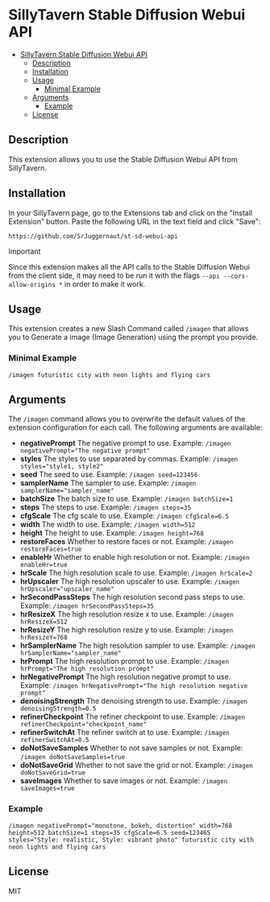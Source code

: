 # SillyTavern Stable Diffusion Webui API

- [SillyTavern Stable Diffusion Webui API](#sillytavern-stable-diffusion-webui-api)
  - [Description](#description)
  - [Installation](#installation)
  - [Usage](#usage)
    - [Minimal Example](#minimal-example)
  - [Arguments](#arguments)
    - [Example](#example)
  - [License](#license)


## Description

This extension allows you to use the Stable Diffusion Webui API from SillyTavern.

## Installation

In your SillyTavern page, go to the Extensions tab and click on the "Install Extension" button. Paste the following URL in the text field and click "Save":

```
https://github.com/SrJuggernaut/st-sd-webui-api
```
> [!IMPORTANT]  
> Since this extension makes all the API calls to the Stable Diffusion Webui from the client side, it may need to be run it with the flags `--api --cors-allow-origins *` in order to make it work.

## Usage

This extension creates a new Slash Command called `/imagen` that allows you to Generate a image (Image Generation) using the prompt you provide.

### Minimal Example

```
/imagen futuristic city with neon lights and flying cars
```

## Arguments

The `/imagen` command allows you to overwrite the default values of the extension configuration for each call. The following arguments are available:

- **negativePrompt** The negative prompt to use. Example: `/imagen negativePrompt="The negative prompt"`
- **styles** The styles to use separated by commas. Example: `/imagen styles="style1, style2"`
- **seed** The seed to use. Example: `/imagen seed=123456`
- **samplerName** The sampler to use. Example: `/imagen samplerName="sampler_name"`
- **batchSize** The batch size to use. Example: `/imagen batchSize=1`
- **steps** The steps to use. Example: `/imagen steps=35`
- **cfgScale** The cfg scale to use. Example: `/imagen cfgScale=6.5`
- **width** The width to use. Example: `/imagen width=512`
- **height** The height to use. Example: `/imagen height=768`
- **restoreFaces** Whether to restore faces or not. Example: `/imagen restoreFaces=true`
- **enableHr** Whether to enable high resolution or not. Example: `/imagen enableHr=true`
- **hrScale** The high resolution scale to use. Example: `/imagen hrScale=2`
- **hrUpscaler** The high resolution upscaler to use. Example: `/imagen hrUpscaler="upscaler_name"`
- **hrSecondPassSteps** The high resolution second pass steps to use. Example: `/imagen hrSecondPassSteps=35`
- **hrResizeX** The high resolution resize x to use. Example: `/imagen hrResizeX=512`
- **hrResizeY** The high resolution resize y to use. Example: `/imagen hrResizeY=768`
- **hrSamplerName** The high resolution sampler to use. Example: `/imagen hrSamplerName="sampler_name"`
- **hrPrompt** The high resolution prompt to use. Example: `/imagen hrPrompt="The high resolution prompt"`
- **hrNegativePrompt** The high resolution negative prompt to use. Example: `/imagen hrNegativePrompt="The high resolution negative prompt"`
- **denoisingStrength** The denoising strength to use. Example: `/imagen denoisingStrength=0.5`
- **refinerCheckpoint** The refiner checkpoint to use. Example: `/imagen refinerCheckpoint="checkpoint_name"`
- **refinerSwitchAt** The refiner switch at to use. Example: `/imagen refinerSwitchAt=0.5`
- **doNotSaveSamples** Whether to not save samples or not. Example: `/imagen doNotSaveSamples=true`
- **doNotSaveGrid** Whether to not save the grid or not. Example: `/imagen doNotSaveGrid=true`
- **saveImages** Whether to save images or not. Example: `/imagen saveImages=true`

### Example

```
/imagen negativePrompt="monotone, bokeh, distortion" width=768 height=512 batchSize=1 steps=35 cfgScale=6.5 seed=123465 styles="Style: realistic, Style: vibrant photo" futuristic city with neon lights and flying cars
```

## License

MIT

